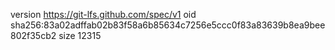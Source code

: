 version https://git-lfs.github.com/spec/v1
oid sha256:83a02adffab02b83f58a6b85634c7256e5ccc0f83a83639b8ea9bee802f35cb2
size 12315
